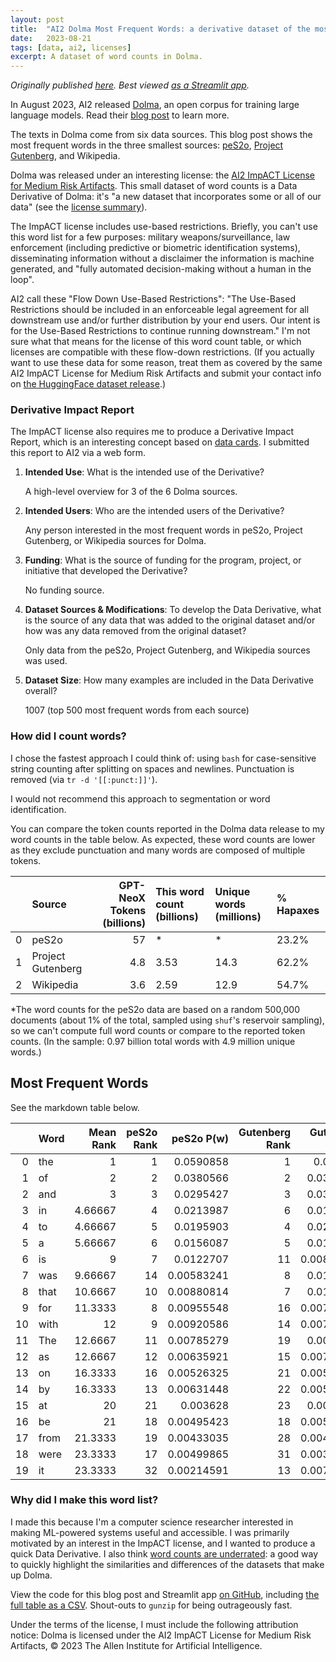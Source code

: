 ```yaml
---
layout: post
title:  "AI2 Dolma Most Frequent Words: a derivative dataset of the most common words"
date:   2023-08-21
tags: [data, ai2, licenses]
excerpt: A dataset of word counts in Dolma.
---
```


_Originally published [here](https://github.com/levon003/dolma-count-streamlit/blob/main/BLOGPOST.md). Best viewed [as a Streamlit app](https://dolma-count-levon003.streamlit.app/)._

In August 2023, AI2 released [Dolma](https://huggingface.co/datasets/allenai/dolma), an open corpus for training large language models.
Read their [blog post](https://blog.allenai.org/dolma-3-trillion-tokens-open-llm-corpus-9a0ff4b8da64) to learn more.

The texts in Dolma come from six data sources.
This blog post shows the most frequent words in the three smallest sources: [peS2o](https://github.com/allenai/peS2o), [Project Gutenberg](https://www.gutenberg.org/), and Wikipedia.

Dolma was released under an interesting license: the [AI2 ImpACT License for Medium Risk Artifacts](https://allenai.org/licenses/impact-mr).
This small dataset of word counts is a Data Derivative of Dolma:
it's "a new dataset that incorporates some or all of our data" (see the [license summary](https://allenai.org/impact-license)).

The ImpACT license includes use-based restrictions.
Briefly, you can't use this word list for a few purposes:
military weapons/surveillance,
law enforcement (including predictive or biometric identification systems),
disseminating information without a disclaimer the information is machine generated,
and "fully automated decision-making without a human in the loop".

AI2 call these "Flow Down Use-Based Restrictions":
"The Use-Based Restrictions should be included in an enforceable legal agreement for all downstream use and/or further distribution by your end users.
Our intent is for the Use-Based Restrictions to continue running downstream."
I'm not sure what that means for the license of this word count table, or which licenses are compatible with these flow-down restrictions.
(If you actually want to use these data for some reason, treat them as covered by the same AI2 ImpACT License for Medium Risk Artifacts and submit your contact info on [the HuggingFace dataset release](https://huggingface.co/datasets/allenai/dolma).)

### Derivative Impact Report

The ImpACT license also requires me to produce a Derivative Impact Report, which is an interesting concept based on [data cards](https://arxiv.org/abs/2204.01075).
I submitted this report to AI2 via a web form.

1. **Intended Use**: What is the intended use of the Derivative?

    A high-level overview for 3 of the 6 Dolma sources.

2. **Intended Users**: Who are the intended users of the Derivative?

    Any person interested in the most frequent words in peS2o, Project Gutenberg, or Wikipedia sources for Dolma.

3. **Funding**: What is the source of funding for the program, project, or initiative that developed the Derivative?

    No funding source.

4. **Dataset Sources & Modifications**: To develop the Data Derivative, what is the source of any data that was added to the original dataset and/or how was any data removed from the original dataset?

    Only data from the peS2o, Project Gutenberg, and Wikipedia sources was used.

5. **Dataset Size**: How many examples are included in the Data Derivative overall?

    1007 (top 500 most frequent words from each source)

### How did I count words?
I chose the fastest approach I could think of:
using `bash` for case-sensitive string counting after splitting on spaces and newlines.
Punctuation is removed (via `tr -d '[[:punct:]]'`).

I would not recommend this approach to segmentation or word identification.

You can compare the token counts reported in the Dolma data release to my word counts in the table below.
As expected, these word counts are lower as they exclude punctuation and many words are composed of multiple tokens.


|    | Source            |   GPT-NeoX Tokens (billions) | This word count (billions)   | Unique words (millions)   | % Hapaxes   |
|---:|:------------------|-----------------------------:|:-----------------------------|:--------------------------|:------------|
|  0 | peS2o             |                         57   | *                            | *                         | 23.2%       |
|  1 | Project Gutenberg |                          4.8 | 3.53                         | 14.3                      | 62.2%       |
|  2 | Wikipedia         |                          3.6 | 2.59                         | 12.9                      | 54.7%       |

*The word counts for the peS2o data are based on a random 500,000 documents (about 1% of the total, sampled using `shuf`'s reservoir sampling), so we can't compute full word counts or compare to the reported token counts.
(In the sample: 0.97 billion total words with 4.9 million unique words.)

## Most Frequent Words

See the markdown table below.

|    | Word   |   Mean Rank |   peS2o Rank |   peS2o P(w) |   Gutenberg Rank |   Gutenberg P(w) |   Wikipedia Rank |   Wikipedia P(w) |
|---:|:-------|------------:|-------------:|-------------:|-----------------:|-----------------:|-----------------:|-----------------:|
|  0 | the    |     1       |            1 |   0.0590858  |                1 |       0.060334   |                1 |       0.0625368  |
|  1 | of     |     2       |            2 |   0.0380566  |                2 |       0.0357862  |                2 |       0.034112   |
|  2 | and    |     3       |            3 |   0.0295427  |                3 |       0.0303696  |                3 |       0.0295959  |
|  3 | in     |     4.66667 |            4 |   0.0213987  |                6 |       0.0171874  |                4 |       0.0255978  |
|  4 | to     |     4.66667 |            5 |   0.0195903  |                4 |       0.0257457  |                5 |       0.0207556  |
|  5 | a      |     5.66667 |            6 |   0.0156087  |                5 |       0.0195295  |                6 |       0.0200714  |
|  6 | is     |     9       |            7 |   0.0122707  |               11 |       0.00810247 |                9 |       0.0095068  |
|  7 | was    |     9.66667 |           14 |   0.00583241 |                8 |       0.0104745  |                7 |       0.0128642  |
|  8 | that   |    10.6667  |           10 |   0.00880814 |                7 |       0.0110184  |               15 |       0.00586098 |
|  9 | for    |    11.3333  |            8 |   0.00955548 |               16 |       0.00705593 |               10 |       0.00829891 |
| 10 | with   |    12       |            9 |   0.00920586 |               14 |       0.00753056 |               13 |       0.00717199 |
| 11 | The    |    12.6667  |           11 |   0.00785279 |               19 |       0.0054833  |                8 |       0.0103172  |
| 12 | as     |    12.6667  |           12 |   0.00635921 |               15 |       0.00714859 |               11 |       0.00788162 |
| 13 | on     |    16.3333  |           16 |   0.00526325 |               21 |       0.00538805 |               12 |       0.00758886 |
| 14 | by     |    16.3333  |           13 |   0.00631448 |               22 |       0.00527338 |               14 |       0.00697149 |
| 15 | at     |    20       |           21 |   0.003628   |               23 |       0.0052012  |               16 |       0.00524444 |
| 16 | be     |    21       |           18 |   0.00495423 |               18 |       0.00571736 |               27 |       0.00253783 |
| 17 | from   |    21.3333  |           19 |   0.00433035 |               28 |       0.00424531 |               17 |       0.00520234 |
| 18 | were   |    23.3333  |           17 |   0.00499865 |               31 |       0.00364787 |               22 |       0.00333038 |
| 19 | it     |    23.3333  |           32 |   0.00214591 |               13 |       0.00797386 |               25 |       0.00284839 |

### Why did I make this word list?
I made this because I'm a computer science researcher interested in making ML-powered systems useful and accessible.
I was primarily motivated by an interest in the ImpACT license, and I wanted to produce a quick Data Derivative.
I also think [word counts are underrated](https://twitter.com/dmimno/status/1094658594262401026):
a good way to quickly highlight the similarities and differences of the datasets that make up Dolma.

View the code for this blog post and Streamlit app [on GitHub](https://github.com/levon003/dolma-count-streamlit), including [the full table as a CSV](https://github.com/levon003/dolma-count-streamlit/blob/main/src/resources/top_words.csv). Shout-outs to `gunzip` for being outrageously fast.

Under the terms of the license, I must include the following attribution notice:
Dolma is licensed under the AI2 ImpACT License for Medium Risk Artifacts, © 2023 The Allen Institute for Artificial Intelligence.

